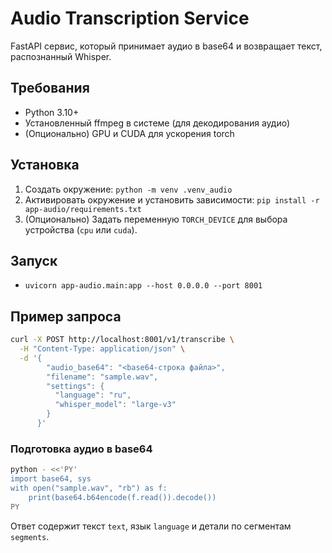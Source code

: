 ﻿# Audio Transcription Service

FastAPI сервис, который принимает аудио в base64 и возвращает текст, распознанный Whisper.

## Требования
- Python 3.10+
- Установленный ffmpeg в системе (для декодирования аудио)
- (Опционально) GPU и CUDA для ускорения torch

## Установка
1. Создать окружение: `python -m venv .venv_audio`
2. Активировать окружение и установить зависимости: `pip install -r app-audio/requirements.txt`
3. (Опционально) Задать переменную `TORCH_DEVICE` для выбора устройства (`cpu` или `cuda`).

## Запуск
- `uvicorn app-audio.main:app --host 0.0.0.0 --port 8001`

## Пример запроса
```bash
curl -X POST http://localhost:8001/v1/transcribe \
  -H "Content-Type: application/json" \
  -d '{
        "audio_base64": "<base64-строка файла>",
        "filename": "sample.wav",
        "settings": {
          "language": "ru",
          "whisper_model": "large-v3"
        }
      }'
```

### Подготовка аудио в base64
```bash
python - <<'PY'
import base64, sys
with open("sample.wav", "rb") as f:
    print(base64.b64encode(f.read()).decode())
PY
```

Ответ содержит текст `text`, язык `language` и детали по сегментам `segments`.
